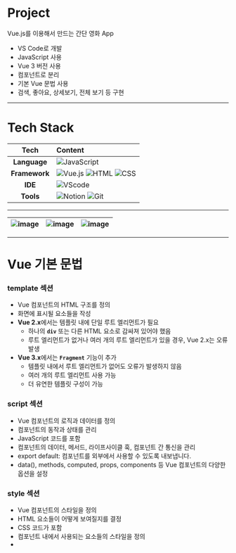 # Project

Vue.js를 이용해서 만드는 간단 영화 App

- VS Code로 개발
- JavaScript 사용
- Vue 3 버전 사용
- 컴포넌트로 분리
- 기본 Vue 문법 사용
- 검색, 좋아요, 상세보기, 전체 보기 등 구현

---

# Tech Stack
| Tech         | Content                                                                                                                                                                                                                     |
| :----------: | :-------------------------------------------------------------------------------------------------------------------------------------------------------------------------------------------------------------------------- |
| **Language**  |  ![JavaScript](https://img.shields.io/badge/JavaScript-%23323330.svg?style=flat&logo=javascript&logoColor=white)  |
| **Framework** | ![Vue.js](https://img.shields.io/badge/-Vue.js-green?logo=vue.js&logoColor=white) ![HTML](https://img.shields.io/badge/-HTML5-E34F26.svg?style=flat&logo=html5&logoColor=white) ![CSS](https://img.shields.io/badge/-CSS3-1572B6.svg?style=flat&logo=css3&logoColor=white)|
| **IDE**       |![VScode](https://img.shields.io/badge/VScode-blue?logo=vscode&logoColor=white) |
|   **Tools**   | ![Notion](https://img.shields.io/badge/-Notion-000000?logo=notion&logoColor=white) ![Git](https://img.shields.io/badge/-Git-F05032?logo=git&logoColor=white)          |

---
|![image](https://github.com/user-attachments/assets/3a2168b4-0643-4f88-a22f-4acd59026ae4)|![image](https://github.com/user-attachments/assets/9a76159d-004b-47a3-b15d-eda23f7c8303)|![image](https://github.com/user-attachments/assets/2e83f2b5-6bf2-4e66-8f55-97c38007d662)|
|:--------:|:----------:|:-------:|

---
# Vue 기본 문법

### template 섹션
- Vue 컴포넌트의 HTML 구조를 정의
- 화면에 표시될 요소들을 작성
- **Vue 2.x**에서는 템플릿 내에 단일 루트 엘리먼트가 필요
  - 하나의 **`div`** 또는 다른 HTML 요소로 감싸져 있어야 했음
  - 루트 엘리먼트가 없거나 여러 개의 루트 엘리먼트가 있을 경우, Vue 2.x는 오류 발생
- **Vue 3.x**에서는 **`Fragment`** 기능이 추가
   - 템플릿 내에서 루트 엘리먼트가 없어도 오류가 발생하지 않음
   - 여러 개의 루트 엘리먼트 사용 가능
   - 더 유연한 템플릿 구성이 가능
    
### script 섹션
- Vue 컴포넌트의 로직과 데이터를 정의
- 컴포넌트의 동작과 상태를 관리
- JavaScript 코드를 포함
- 컴포넌트의 데이터, 메서드, 라이프사이클 훅, 컴포넌트 간 통신을 관리
- export default: 컴포넌트를 외부에서 사용할 수 있도록 내보냅니다.
- data(), methods, computed, props, components 등 Vue 컴포넌트의 다양한 옵션을 설정

### style 섹션
- Vue 컴포넌트의 스타일을 정의
- HTML 요소들이 어떻게 보여질지를 결정
- CSS 코드가 포함
- 컴포넌트 내에서 사용되는 요소들의 스타일을 정의
- <style>태그: 전역 스타일을 적용 가능
- scoped 속성을 사용하면 해당 컴포넌트에만 적용되는 로컬 스타일을 정의 가능
- CSS 전처리기(SCSS, LESS 등)를 사용 가능

### data()
  ```
  data(){
	return{ 
	// 오브젝트 형태(키와 값)로 반환
	}:
}
or
data:()⇒{
}
  ```

### 변수 사용
`{{ 변수명}}`

### v-text
- HTML 요소의 텍스트 콘텐츠만을 설정
- 태그 안에 다른 HTML 요소나 텍스트를 삽입하면 오류가 발생

### v-model
- 직접 input 태그의 값을 바꿔도 적용됨
- 상태 관리가 되고 있음
- 복잡한 JS 코드 없이 손 쉽게 데이터를 업데이트 하고 공유하는 것끼리 연결 가능

### v-html
- 태그 자체를 가져와서 보여주고 싶을 경우 사용
- 확실하게 믿을 수 있는 경우에만 사용하기
    - **보안 문제**
        - HTML을 직접 삽입
        - 사용자 입력을 HTML로 렌더링할 때 XSS(교차 사이트 스크립팅) 공격에 취약할 수 있음
    - **HTML 인젝션**
        - 외부 소스에서 HTML 콘텐츠를 삽입할 때는 반드시 신뢰할 수 있는지 확인 필수
        - 불필요한 HTML 태그나 악성 스크립트가 포함되어 있을 수 있기 때문에 주의
    - **성능 문제**
        - 대량의 HTML 콘텐츠를 **`v-html`**로 삽입하면 렌더링 성능에 영향을 줄 수 있음
- 그냥 사용하면 String으로 인식됨

### v-bind
- 동적으로 연결

### v-if
- 조건이 참일 때만 요소를 렌더링
- 조건이 거짓일 때는 요소가 DOM에서 제거
- 새롭게 생성할 경우 사용
- 같은 레벨(한 부모안에 형제)로 이어져있어야 함
    - 조건문 안에 다른 태그가 들어가면 에러 발생

### v-show
- 조건에 따라 요소의 **`display`** CSS 속성을 변경
- 요소는 항상 DOM에 존재하지만, 조건이 거짓일 때는 숨겨짐

### v-for
- 배열이나 객체의 각 항목을 반복하여 DOM 요소를 렌더링
- 반복할 데이터와 각 항목에 대한 키를 지정해야 함
- **키 속성 (`:key`)**
    - **`v-for`**를 사용하여 반복적으로 생성되는 요소의 고유성을 식별하기 위해 사용
    - 각 반복 항목에 대해 고유한 값을 가짐
    - 이 키를 사용하여 어떤 항목이 변경되었는지, 추가되었는지, 삭제되었는지를 추적
    - **장점**
        - **성능 최적화**
            - **`key`**를 사용하여 가상 DOM과 실제 DOM 간의 차이를 더 효율적으로 계산할 수 있음
            - 불필요한 DOM 업데이트를 방지하고, 렌더링 성능을 향상
        - **안정성**
            - 동일한 컴포넌트가 동일한 데이터를 가지더라도, **`key`**를 통해 Vue는 각 항목의 위치와 상태를 정확히 추적할 수 있음
            - 데이터 변경 시에 예상치 못한 UI 문제를 방지
- v-if와 v-for는 함께 사용할 수 없음

### Props
- 부모 컴포넌트에서 자식 컴포넌트로 데이터를 전달하는 방법
- 읽기 전용이며, 자식 컴포넌트는 부모 컴포넌트로부터 받은 값을 변경할 수 없음
  ```
  props: {
      type: String,       // 변수명: 데이터의 타입
    },
  ```

### Emit
- 자식 컴포넌트가 부모 컴포넌트로 이벤트를 발생시킬 때 사용
- 자식 컴포넌트는 부모 컴포넌트에서 정의된 메소드를 호출할 수 있음
  `$emit(커스텀이벤트 명, 선택 데이터)`
